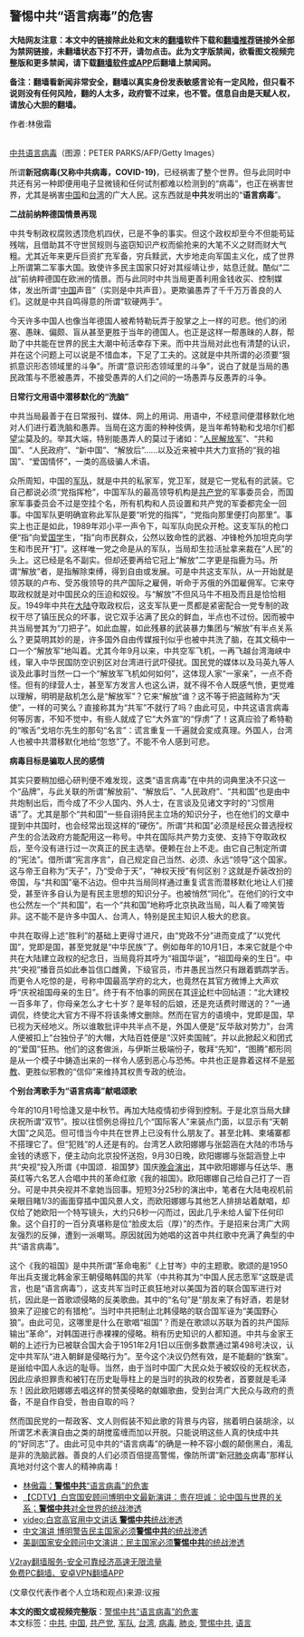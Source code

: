  <h2>警惕中共“语言病毒”的危害</h2> <p class="notice"><b>大陆网友注意：本文中的链接除此处和文末的<a href="https://github.com/bannedbook/fanqiang" >翻墙</a>软件下载和<a href="https://github.com/killgcd/justmysocks/blob/master/README.md">翻墙推荐</a>链接外全部为禁网链接，未翻墙状态下打不开，请勿点击。此为文字版禁闻，欲看图文视频完整版和更多禁闻，请下载<a href="https://github.com/bannedbook/fanqiang">翻墙软件或APP</a>后翻墙上禁闻网。</p><p>备注：翻墙看新闻非常安全，翻墙以真实身份发表敏感言论有一定风险，但只看不说则没有任何风险，翻的人太多，政府管不过来，也不管。信息自由是天赋人权，请放心大胆的翻墙。</b></p>  <div class="entry"> <p>作者:林傲霜</p> <p><br /> <a href="https://www.bannedbook.org/bnews/tag/%e4%b8%ad%e5%85%b1/" class="st_tag internal_tag" rel="tag" title="标签 中共 下的日志">中共</a><a href="https://www.bannedbook.org/bnews/tag/%E8%AF%AD%E8%A8%80/" class="st_tag internal_tag" rel="tag" title="标签 语言 下的日志">语言</a><a href="https://www.bannedbook.org/bnews/tag/%e7%97%85%e6%af%92/" class="st_tag internal_tag" rel="tag" title="标签 病毒 下的日志">病毒</a>（图源：PETER PARKS/AFP/Getty Images） </p> <p> 所谓<strong>新冠病毒(又称中共病毒，COVID-19)</strong>，已经祸害了整个世界。但与此同时中共还有另一种即便用电子显微镜和任何试剂都难以检测到的“病毒”，也正在祸害世界，尤其是祸害<span class='wp_keywordlink_affiliate'><a href="https://www.bannedbook.org/" title="中国" target="_blank">中国</a></span>和<a href="https://www.bannedbook.org/bnews/tag/%e5%8f%b0%e6%b9%be/" class="st_tag internal_tag" rel="tag" title="标签 台湾 下的日志">台湾</a>的广大人民。这东西就是<strong>中共</strong>发明出的“<strong>语言病毒</strong>”。 </p> <p><strong>二战前纳粹德国情景再现</strong> </p>  <p>中共专制政权腐败透顶危机四伏，已是不争的事实。但这个政权却至今不但能苟延残喘，且借助其不守世贸规则与盗窃知识产权而偷抢来的大笔不义之财而财大气粗。尤其近年来更斥巨资扩充军备，穷兵黩武，大步地走向军国主义化，成了世界上所谓第二军事大国。致使许多民主国家只好对其绥靖让步，姑息迁就。酷似“二战”前纳粹德国在欧洲的情景。而与此同时中共当局更善利用金钱收买、控制媒体，发出所谓“<a href="https://www.bannedbook.org/bnews/tag/%E4%B8%AD%E5%9B%BD/" class="st_tag internal_tag" rel="tag" title="标签 中国 下的日志">中国</a>声音”（实则是中共声音）。更欺骗愚弄了千千万万善良的人们。这就是中共自鸣得意的所谓“软硬两手”。 </p> <p>今天许多中国人也像当年德国人被希特勒玩弄于股掌之上一样的可悲。他们的闭塞、愚昧、偏颇、盲从甚至更胜于当年的德国人。也正是这样一帮愚昧的人群，帮助了中共能在世界的民主大潮中茍活幸存下来。而中共当局对此也有清楚的认识，并在这个问题上可以说是不惜血本，下足了工夫的。这就是中共所谓的必须要“狠抓意识形态领域里的斗争”。所谓“意识形态领域里的斗争”，说白了就是当局的愚民政策与不愿被愚弄，不接受愚弄的人们之间的一场愚弄与反愚弄的斗争。 </p> <p><strong>日常行文用语中潜移默化的“洗脑”</strong> </p> <p>中共当局最善于在日常报刊、媒体、网上的用词、用语中，不经意间便潜移默化地对人们进行着洗脑和愚弄。当局在这方面的种种伎俩，是当年希特勒和戈培尔们都望尘莫及的。举其大端，特别能愚弄人的莫过于诸如：“<span class='wp_keywordlink'><a href="https://www.bannedbook.org/forum2/topic989.html" title="“文化大革命”中的人民解放军" target="_blank">人民解放军</a></span>”、“共和国”、“人民政府”、“新中国”、“解放后”&hellip;&hellip;以及近来被中共大力宣扬的“我的祖国”、“爱国情怀”，一类的高级骗人术语。 </p>  <p>众所周知，中国的<a href="https://www.bannedbook.org/bnews/tag/%E5%86%9B%E9%98%9F/" class="st_tag internal_tag" rel="tag" title="标签 军队 下的日志">军队</a>，就是中共的私家军，党卫军，就是它一党私有的武装。它自己都说必须“党指挥枪”，中国军队的最高领导机构是<a href="https://www.bannedbook.org/bnews/tag/%e5%85%b1%e4%ba%a7%e5%85%9a/" class="st_tag internal_tag" rel="tag" title="标签 共产党 下的日志">共产党</a>的军事委员会，而国家军事委员会不过是空挂个名，所有机构和人员设置和共产党的军委都完全一回事。中国军队更明确宣称此军队是要“听党的指挥”，“党指向那里便打向那里”。事实上也正是如此，1989年邓小平一声令下，叫军队向民众开枪。这支军队的枪口便“指”向爱<span class='wp_keywordlink'><a href="https://www.bannedbook.org/forum24/" title="国学传统文化禁书" target="_blank">国学</a></span>生，“指”向市民群众，公然以致命性的武器、冲锋枪外加坦克向学生和市民开“打”。这样唯一党之命是从的军队，当局却生拉活扯拿来裁在“人民”的头上。这已经是名不副实。但却还要再给它冠上“解放”二字更是指鹿为马。所谓“解放”者，是指解除束缚，得到自由或发展。可是中共这支军队，从一开始就是领苏联的卢布、受苏俄领导的共产国际之雇佣，听命于苏俄的外囯雇佣军。它来夺取政权就是对中国民众的压迫和奴役。与“解放”不但风马牛不相及而且是恰恰相反。1949年中共在<span class='wp_keywordlink_affiliate'><a href="https://www.bannedbook.org/" title="大陆" target="_blank">大陆</a></span>夺取政权后，这支军队更一贯都是紧密配合一党专制的政权干尽了镇压民众的坏事，说它双手沾满了民众的鲜血，半点也不过份。因而被中共当局誉其为“刀把子”。如此血腥，如此残暴的武装暴力集团与“解放”有半点关系么？更莫明其妙的是，许多国外自由传媒报刊似乎也被中共洗了脑，在其文稿中一口一个“解放军”地叫着。尤其今年9月以来，中共空军飞机，一再飞越台湾海峡中线，窜入中华民国防空识别区对台湾进行武吓侵扰。国民党的媒体以及马英九等人谈及此事时当然一口一个“解放军飞机如何如何”，这体现人家“一家亲”，一点不奇怪。但有的绿营人士，甚至军方发言人也这么讲，就不得不令人既感气愤，更觉难以理解，明明是敌机怎么是“解放军”？它来“解放”谁？这不等于把盗贼称为“天使”，一样的可笑么？直接称其为“共军”不就行了吗？由此可见，中共这语言病毒何等厉害，不知不觉中，有些人就成了它“大外宣”的“俘虏”了！这真应验了希特勒的“喉舌”戈培尓先生的那句“名言”：谎言重复一千遍就会変成真理。外国人，台湾人也被中共潜移默化地给“忽悠”了。不能不令人感到可悲。 </p> <p><strong>病毒目标是骗取人民的感情</strong> </p> <p>其实只要稍加细心研判便不难发现，这类“语言病毒”在中共的词典里决不只这一个“品牌”，与此关联的所谓“解放前”、“解放后”、“人民政府”、“共和国”也是由中共炮制出后，而今成了不少人国内、外人士，在言谈及见诸文字时的“习惯用语”了。尤其是那个“共和囯”一些自诩持民主立场的知识分子，也在他们的文章中提到中共国时，也会经常出现这样的“硬伤”。所谓“共和国”必须是经民众普选授权产生的合法政府方能配用这一称号。中共在国际共产势力支使、支持下夺取政权后，至今没有进行过一次真正的民主选举。便赖在台上不走。由它自己制定所谓的“宪法”。借所谓“宪言序言”，自己规定自己当然、必须、永远“领导”这个国家。这与帝王自称为“天子”，乃“受命于天”，“神权天授”有何区别？这就是乔装改扮的帝国，与“共和国”毫不沾边。但中共当局同样通过重复谎言而潜移默化地让人们接受，甚至许多自认为是有民主思想的知识分子。也被悄然“同化”。在他们的行文中也公然左一个“共和国”，右一个“共和国”地称呼北京执政当局，叫人看了啼笑皆非。这不能不是许多中国人、台湾人，特别是民主知识人极大的悲哀。 </p> <p>中共在取得上述“胜利”的基础上更得寸进尺，由“党政不分”进而变成了“以党代国”，党即是国，甚至党就是“中华民族”了。例如毎年的10月1日，本来它就是个中共在大陆建立政权的纪念日，当局竟将其呼为“祖国华诞”，“祖囯母亲的生日”。中共“央视”播音员如此奉旨信口雌黄，下级官员，市井愚民当然只有跟着鹦鹉学舌。而更令人吃惊的是，号称中国最高学府的北大，也竟然在其官方微博上大声欢呼“庆祝祖国母亲的生日”。终于有不怕事的网民在其<span class='wp_keywordlink_affiliate'><a href="https://www.bannedbook.org/bnews/comments/" title="新闻评论" target="_blank">评论</a></span>栏中回帖道：“北大建校一百多年了，你母亲怎么才七十岁？是年轻的后娘，还是充话费时赠送的？”一通调侃，终使北大官方不得不将该条博文删除。然而在官方的语境中，党即是国，早已视为天经地义。所以谁敢批评中共半点不是，外国人便是“反华敌对势力”，台湾人便被扣上“台独份子”的大帽，大陆百姓便是“汉奸卖国贼”。并以此掀起义和团式的“爱国”狂热。他们的这套做派，与伊斯兰极端份子，敬拜“先知”，“图腾”都形同是从一个模子中鋳造出来的一样令人感到恶心与恐怖。中共也正是靠着这样不是<span class='wp_keywordlink'><a href="https://www.bannedbook.org/forum11/topic281.html" title="禁片：评中国共产党的邪教本质" target="_blank">邪教</a></span>、更胜似邪教的“信仰”来维持其权贵专政的统治。 </p>  <p><strong>个别台湾歌手为“语言病毒”献唱颂歌</strong> </p> <p>今年的10月1号恰逢又是中秋节。再加大陆疫情初步得到控制。于是北京当局大肆庆祝所谓“双节”。按以往惯例总得拉几个“国际客人”来装点门面，以显示有“天朝大国”之风范。但可惜当今中共在世界上已没有什么朋友了。甚至北韩、柬埔寨都不搭理它了。但“犯贱”的人还是有的。台湾艺人欧阳娜娜与张韶涵在大陆的市场与金钱的诱惑下，便主动向北京投怀送抱，9月30日晚，欧阳娜娜与张韶涵登上中共“央视”投入所谓《中国颂．祖国梦》国庆<span class='wp_keywordlink_affiliate'><a href="https://zh-cn.shenyunperformingarts.org/" title="晚会" target="_blank">晚会</a></span><span class='wp_keywordlink_affiliate'><a href="https://zh-cn.shenyunperformingarts.org/" title="演出" target="_blank">演出</a></span>，其中欧阳娜娜与任达华、惠英红等六名艺人合唱中共的革命红歌《我的祖国》。欧阳娜娜自己给自己打了一百分。可是中共央视并不拿她当回事。短短3分25秒的演出中，笔者在大陆电视机前亲眼目睹1/3的画面穿插中国风景人文，而欧阳娜娜与其他艺人排排站着献唱，却仅给了她欧阳一个特写镜头，大约只6秒一闪而过，因此几乎未给人留下任何印象。这个自打的一百分真堪称是位“脸皮太后（厚）”的杰作。于是招来台湾广大网友强烈的反弹，遭到一派嘲骂。原因就因为她唱的这首中共红歌中充满了典型的中共“语言病毒”。 </p> <p>这个《我的祖国》是中共所谓“革命电影”《上甘岑》中的主题歌。歌颂的是1950年出兵支援北韩金家王朝侵略韩国的共军（中共称其为“中国人民志愿军”这既是谎言，也是“语言病毒”），这支共军当时正疯狂地对以美国为首的联合国军进行对抗，因此是一首歌颂侵略的反美歌曲。其中的“名句”是“朋友来了有好酒，若是豺狼来了迎接它的有猎枪”。当时中共把制止北韩侵略的联合国军诬为“美国野心狼”。由此可见，这哪里是什么在歌唱“祖国”？而是在歌颂以苏联为首的共产国际输出“革命”，对韩国进行赤裸裸的侵略。稍有历史知识的人都知道。中共与金家王朝的上述行为已被联合国大会于1951年2月1日以压倒多数票通过第498号决议，认定中共军队“进入朝鲜是侵略行为”。至今这个决议仍然有效，是不能翻的“鉄案”。是畄给中囯人永远的耻辱。当然，由于当时中国广大民众处于被奴役的无权状态，因此应承担罪责和被钉在历史耻辱柱上的是当时的执政的权势者，首要就是毛泽东！因此欧阳娜娜去唱这样的赞美侵略的献媚歌曲，受到台湾广大民众与政府的责备，不是自作自受，咎由自取的吗？ </p> <p>然而国民党的一帮政客、文人则假装不知此歌的背景与内容，揣着明白装胡涂，以所谓艺术表演自由之类的胡搅蛮缠而加以开脱。只能说明这些人真的快成中共的“好同志”了。由此可见中共的“语言病毒”的确是一种不容小觑的颠倒黑白，淆乱是非的洗脑武器。善良的人们必须百倍提高警惕，像防所谓“新冠<a href="https://www.bannedbook.org/bnews/tag/%e8%82%ba%e7%82%8e/" class="st_tag internal_tag" rel="tag" title="标签 肺炎 下的日志">肺炎</a>病毒”那样认真地对付这个害人的精神病毒！ </p>  <ul class='op-related-articles' title='相关阅读'> <li><a href='https://www.bannedbook.org/bnews/baitai/20201115/1431165.html' target='_blank'>林傲霜：<b>警惕中共</b>“语言病毒”的危害</a></li> <li><a href='https://www.bannedbook.org/bnews/baitai/20201024/1419460.html' target='_blank'>【CDTV】白宫国安顾问博明中文最新演讲：贵在坦诚：论中国与世界的关系；<b>警惕中共</b>对全世界的统战渗透</a></li> <li><a href='https://www.bannedbook.org/bnews/headline/20201024/1419287.html' target='_blank'>video:白宫高官用中文讲话 <b>警惕中共</b>统战渗透</a></li> <li><a href='https://www.bannedbook.org/bnews/worldnews/usa/20201023/1419133.html' target='_blank'>中文演讲 博明警告民主国家必须<b>警惕中共</b>的统战渗透</a></li> <li><a href='https://www.bannedbook.org/bnews/headline/20201023/1419109.html' target='_blank'>美副国家安全顾问中文演讲：民主国家必须<b>警惕中共</b>的统战渗透</a></li> </ul> <p class="texttj"> <a href="https://github.com/bannedbook/fanqiang/wiki/V2ray%E6%9C%BA%E5%9C%BA" target="_blank">V2ray翻墙服务-安全可靠经济高速无限流量</a><br/> <a href="https://github.com/bannedbook/fanqiang/wiki/%E7%A6%81%E9%97%BB%E7%BD%91%E5%AE%89%E5%8D%93%E7%BF%BB%E5%A2%99%E6%96%B0%E9%97%BBAPP" target="_blank">免费PC翻墙、安卓VPN翻墙APP</a></p><p> (文章仅代表作者个人立场和观点)来源:议报</p><a name='sharetosocial'></a>       <div><b>本文的图文或视频完整版</b>：<a href='https://www.bannedbook.org/bnews/comments/20201120/1433892.html'>警惕中共“语言病毒”的危害</a></div>  </div><!--END ENTRY--> <div class="postfooter"> <div>本文标签：<a href="https://www.bannedbook.org/bnews/tag/%e4%b8%ad%e5%85%b1/" rel="tag">中共</a>, <a href="https://www.bannedbook.org/bnews/tag/%E4%B8%AD%E5%9B%BD/" rel="tag">中国</a>, <a href="https://www.bannedbook.org/bnews/tag/%e5%85%b1%e4%ba%a7%e5%85%9a/" rel="tag">共产党</a>, <a href="https://www.bannedbook.org/bnews/tag/%E5%86%9B%E9%98%9F/" rel="tag">军队</a>, <a href="https://www.bannedbook.org/bnews/tag/%e5%8f%b0%e6%b9%be/" rel="tag">台湾</a>, <a href="https://www.bannedbook.org/bnews/tag/%e7%97%85%e6%af%92/" rel="tag">病毒</a>, <a href="https://www.bannedbook.org/bnews/tag/%e8%82%ba%e7%82%8e/" rel="tag">肺炎</a>, <a href="https://www.bannedbook.org/bnews/tag/%E8%AD%A6%E6%83%95%E4%B8%AD%E5%85%B1/" rel="tag">警惕中共</a>, <a href="https://www.bannedbook.org/bnews/tag/%E8%AF%AD%E8%A8%80/" rel="tag">语言</a></div>  </div><!--END POSTFOOTER--> 